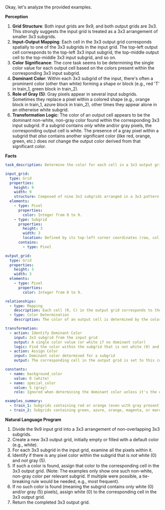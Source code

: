 Okay, let's analyze the provided examples.

**Perception**

1.  **Grid Structure**: Both input grids are 9x9, and both output grids are 3x3. This strongly suggests the input grid is treated as a 3x3 arrangement of smaller 3x3 subgrids.
2.  **Input-Output Mapping**: Each cell in the 3x3 output grid corresponds spatially to one of the 3x3 subgrids in the input grid. The top-left output cell corresponds to the top-left 3x3 input subgrid, the top-middle output cell to the top-middle 3x3 input subgrid, and so on.
3.  **Color Significance**: The core task seems to be determining the single color value for each output cell based on the colors present within the corresponding 3x3 input subgrid.
4.  **Dominant Color**: Within each 3x3 subgrid of the input, there's often a prominent color (other than white) forming a shape or block (e.g., red 'T' in train_1, green block in train_2).
5.  **Role of Gray (5)**: Gray pixels appear in several input subgrids. Sometimes they replace a pixel within a colored shape (e.g., orange block in train_1, azure block in train_2), other times they appear alone in an otherwise white subgrid.
6.  **Transformation Logic**: The color of an output cell appears to be the dominant non-white, non-gray color found within the corresponding 3x3 input subgrid. If a subgrid contains *only* white and/or gray pixels, the corresponding output cell is white. The presence of a gray pixel within a subgrid that *also* contains another significant color (like red, orange, green, etc.) does *not* change the output color derived from that significant color.

**Facts**


```yaml
task_description: Determine the color for each cell in a 3x3 output grid based on the contents of corresponding 3x3 subgrids within a 9x9 input grid.

input_grid:
  type: Grid
  properties:
    height: 9
    width: 9
    structure: Composed of nine 3x3 subgrids arranged in a 3x3 pattern.
  elements:
    - type: Pixel
      properties:
        color: Integer from 0 to 9.
    - type: Subgrid
      properties:
        height: 3
        width: 3
        location: Defined by its top-left corner coordinates (row, col) where row, col are multiples of 3 (0, 3, 6).
      contains:
        - type: Pixel

output_grid:
  type: Grid
  properties:
    height: 3
    width: 3
  elements:
    - type: Pixel
      properties:
        color: Integer from 0 to 9.

relationships:
  - type: Mapping
    description: Each cell (R, C) in the output grid corresponds to the input subgrid located at rows R*3 to R*3+2 and columns C*3 to C*3+2.
  - type: Color Determination
    description: The color of an output cell is determined by the colors present within its corresponding input subgrid.

transformation:
  - action: Identify Dominant Color
    input: 3x3 subgrid from the input grid
    output: A single color value (or white if no dominant color)
    logic: Find the color within the subgrid that is not white (0) and not gray (5). If multiple such colors exist, this rule might need refinement (though not observed in examples). If only white (0) and/or gray (5) pixels are present, the result is white (0).
  - action: Assign Color
    input: Dominant color determined for a subgrid
    output: The corresponding cell in the output grid is set to this color.

constants:
  - name: background_color
    value: 0 (white)
  - name: special_color
    value: 5 (gray)
    role: Ignored when determining the dominant color unless it's the only non-white color present.

examples_summary:
  - train_1: Subgrids containing red or orange (even with gray present) map to red or orange respectively. Subgrids containing only white and/or gray map to white.
  - train_2: Subgrids containing green, azure, orange, magenta, or maroon (even with gray present) map to their respective colors. Subgrids containing only white and/or gray map to white.

```


**Natural Language Program**

1.  Divide the 9x9 input grid into a 3x3 arrangement of non-overlapping 3x3 subgrids.
2.  Create a new 3x3 output grid, initially empty or filled with a default color (e.g., white).
3.  For each 3x3 subgrid in the input grid, examine all the pixels within it.
4.  Identify if there is any pixel color within the subgrid that is *not* white (0) and *not* gray (5).
5.  If such a color is found, assign that color to the corresponding cell in the 3x3 output grid. (Note: The examples only show one such non-white, non-gray color per relevant subgrid. If multiple were possible, a tie-breaking rule would be needed, e.g., most frequent).
6.  If no such color is found (meaning the subgrid contains only white (0) and/or gray (5) pixels), assign white (0) to the corresponding cell in the 3x3 output grid.
7.  Return the completed 3x3 output grid.